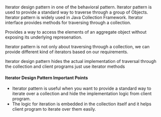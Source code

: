 Iterator design pattern in one of the behavioral pattern. Iterator pattern is used to provide a standard way to traverse through a group of Objects. Iterator pattern is widely used in Java Collection Framework. Iterator interface provides methods for traversing through a collection.

Provides a way to access the elements of an aggregate object without exposing its underlying represenation.

Iterator pattern is not only about traversing through a collection, we can provide different kind of iterators based on our requirements.

Iterator design pattern hides the actual implementation of traversal through the collection and client programs just use iterator methods

#### Iterator Design Pattern Important Points
- Iterator pattern is useful when you want to provide a standard way to iterate over a collection and hide the implementation logic from client program.
- The logic for iteration is embedded in the collection itself and it helps client program to iterate over them easily.